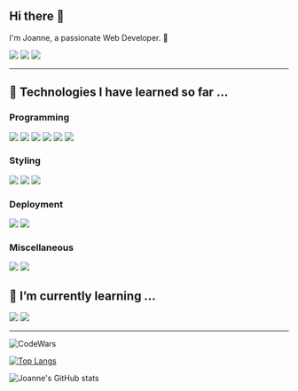 ## Hi there 👋

I'm Joanne, a passionate Web Developer. 🙂

<!--![Profile Visits](https://visitor-badge.laobi.icu/badge?page_id=Joanneseiler.Joanneseiler)-->

[![](https://img.shields.io/badge/LinkedIn-informational?style=flat&logo=LinkedIn&logoColor=ColorName&color=black)](https://www.linkedin.com/in/joanne-seiler)
[![](https://img.shields.io/badge/XING-informational?style=flat&logo=XING&logoColor=ColorName&color=black)](https://www.xing.com/profile/Joanne_Seiler)
[![](https://img.shields.io/badge/joanne@posteo.de-informational?style=flat&logo=Posteo&logoColor=ColorName&color=black)](mailto:joanne@posteo.de)
<br/><hr>

## 🦾 Technologies I have learned so far …

### Programming
![](https://img.shields.io/badge/JavaScript-informational?style=flat&logo=JavaScript&logoColor=ColorName&color=black)
![](https://img.shields.io/badge/React.js-informational?style=flat&logo=react&logoColor=ColorName&color=black)
![](https://img.shields.io/badge/Node.js-informational?style=flat&logo=Node.js&logoColor=ColorName&color=black)
![](https://img.shields.io/badge/Express-informational?style=flat&logo=Express&logoColor=ColorName&color=black)
![](https://img.shields.io/badge/MongoDB-informational?style=flat&logo=MongoDB&logoColor=ColorName&color=black)
![](https://img.shields.io/badge/Handlebars.js-informational?style=flat&logo=Handlebars.js&logoColor=ColorName&color=black)

### Styling
![](https://img.shields.io/badge/CSS-informational?style=flat&logo=css3&logoColor=ColorName&color=black)
![](https://img.shields.io/badge/SCSS-informational?style=flat&logo=Sass&logoColor=ColorName&color=black)
![](https://img.shields.io/badge/MUI-informational?style=flat&logo=mui&logoColor=ColorName&color=black)

### Deployment
![](https://img.shields.io/badge/heroku-informational?style=flat&logo=heroku&logoColor=ColorName&color=black)
![](https://img.shields.io/badge/Netlify-informational?style=flat&logo=Netlify&logoColor=ColorName&color=black)

### Miscellaneous
![](https://img.shields.io/badge/NPM-informational?style=flat&logo=npm&logoColor=ColorName&color=black)
![](https://img.shields.io/badge/Postman-informational?style=flat&logo=Postman&logoColor=ColorName&color=black)

## 🌱 I’m currently learning …

![](https://img.shields.io/badge/TypeScript-informational?style=flat&logo=TypeScript&logoColor=ColorName&color=black)
![](https://img.shields.io/badge/Chakra%20UI-informational?style=flat&logo=chakraui&logoColor=ColorName&color=black)
<hr>

<img alt='CodeWars' src='https://www.codewars.com/users/Joanne22/badges/micro' />

[![Top Langs](https://github-readme-stats.vercel.app/api/top-langs/?username=joanneseiler&layout=compact&theme=vision-friendly-dark)](https://github.com/anuraghazra/github-readme-stats)

![Joanne's GitHub stats](https://github-readme-stats.vercel.app/api?username=Joanneseiler&theme=vision-friendly-dark&show_icons=true?count_private=true)
